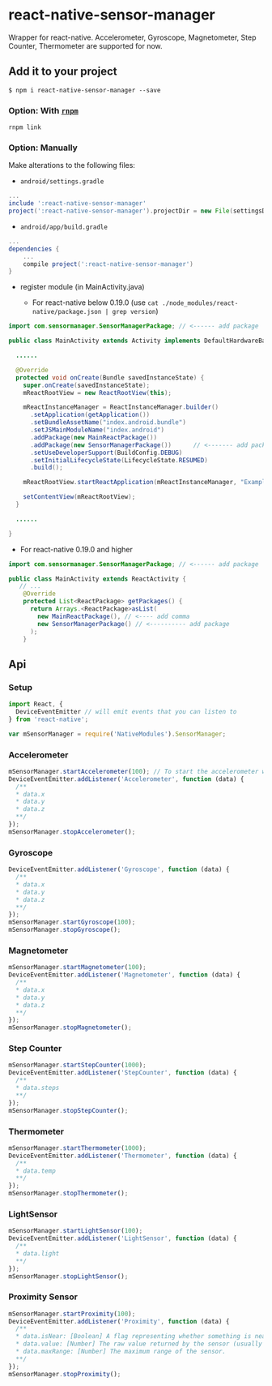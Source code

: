 react-native-sensor-manager
============================

Wrapper for react-native. Accelerometer, Gyroscope, Magnetometer, Step Counter, Thermometer are supported for now.

Add it to your project
-------------------------

`$ npm i react-native-sensor-manager --save`

### Option: With [`rnpm`](https://github.com/rnpm/rnpm)

`rnpm link`

### Option: Manually

Make alterations to the following files:

* `android/settings.gradle`

```gradle
...
include ':react-native-sensor-manager'
project(':react-native-sensor-manager').projectDir = new File(settingsDir, '../node_modules/react-native-sensor-manager/android')
```

* `android/app/build.gradle`

```gradle
...
dependencies {
    ...
    compile project(':react-native-sensor-manager')
}
```

* register module (in MainActivity.java)

  * For react-native below 0.19.0 (use `cat ./node_modules/react-native/package.json | grep version`)

```java
import com.sensormanager.SensorManagerPackage; // <------ add package

public class MainActivity extends Activity implements DefaultHardwareBackBtnHandler {

  ......

  @Override
  protected void onCreate(Bundle savedInstanceState) {
    super.onCreate(savedInstanceState);
    mReactRootView = new ReactRootView(this);

    mReactInstanceManager = ReactInstanceManager.builder()
      .setApplication(getApplication())
      .setBundleAssetName("index.android.bundle")
      .setJSMainModuleName("index.android")
      .addPackage(new MainReactPackage())
      .addPackage(new SensorManagerPackage())      // <------- add package
      .setUseDeveloperSupport(BuildConfig.DEBUG)
      .setInitialLifecycleState(LifecycleState.RESUMED)
      .build();

    mReactRootView.startReactApplication(mReactInstanceManager, "ExampleRN", null);

    setContentView(mReactRootView);
  }

  ......

}
```

  * For react-native 0.19.0 and higher
```java
import com.sensormanager.SensorManagerPackage; // <------ add package

public class MainActivity extends ReactActivity {
   // ...
    @Override
    protected List<ReactPackage> getPackages() {
      return Arrays.<ReactPackage>asList(
        new MainReactPackage(), // <---- add comma
        new SensorManagerPackage() // <---------- add package
      );
    }
```

Api
----

### Setup
```js
import React, {
  DeviceEventEmitter // will emit events that you can listen to
} from 'react-native';

var mSensorManager = require('NativeModules').SensorManager;
```


### Accelerometer
```js
mSensorManager.startAccelerometer(100); // To start the accelerometer with a minimum delay of 100ms between events.
DeviceEventEmitter.addListener('Accelerometer', function (data) {
  /**
  * data.x
  * data.y
  * data.z
  **/
});
mSensorManager.stopAccelerometer();
```

### Gyroscope
```js
DeviceEventEmitter.addListener('Gyroscope', function (data) {
  /**
  * data.x
  * data.y
  * data.z
  **/
});
mSensorManager.startGyroscope(100);
mSensorManager.stopGyroscope();
```

### Magnetometer
```js
mSensorManager.startMagnetometer(100);
DeviceEventEmitter.addListener('Magnetometer', function (data) {
  /**
  * data.x
  * data.y
  * data.z
  **/
});
mSensorManager.stopMagnetometer();
```

### Step Counter
```js
mSensorManager.startStepCounter(1000);
DeviceEventEmitter.addListener('StepCounter', function (data) {
  /**
  * data.steps
  **/
});
mSensorManager.stopStepCounter();
```

### Thermometer
```js
mSensorManager.startThermometer(1000);
DeviceEventEmitter.addListener('Thermometer', function (data) {
  /**
  * data.temp
  **/
});
mSensorManager.stopThermometer();
```

### LightSensor
```js
mSensorManager.startLightSensor(100);
DeviceEventEmitter.addListener('LightSensor', function (data) {
  /**
  * data.light
  **/
});
mSensorManager.stopLightSensor();
```


### Proximity Sensor
```js
mSensorManager.startProximity(100);
DeviceEventEmitter.addListener('Proximity', function (data) {
  /**
  * data.isNear: [Boolean] A flag representing whether something is near the screen.
  * data.value: [Number] The raw value returned by the sensor (usually distance in cm).
  * data.maxRange: [Number] The maximum range of the sensor.
  **/
});
mSensorManager.stopProximity();
```
